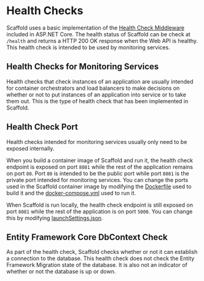 # Health Checks #

Scaffold uses a basic implementation of the [Health Check Middleware](https://docs.microsoft.com/aspnet/core/host-and-deploy/health-checks) included in ASP.NET Core. The health status of Scaffold can be check at `/health` and returns a HTTP 200 OK response when the Web API is healthy. This health check is intended to be used by monitoring services.

## Health Checks for Monitoring Services ##

Health checks that check instances of an application are usually intended for container orchestrators and load balancers to make decisions on whether or not to put instances of an application into service or to take them out. This is the type of health check that has been implemented in Scaffold.

## Health Check Port ##

Health checks intended for monitoring services usually only need to be exposed internally.

When you build a container image of Scaffold and run it, the health check endpoint is exposed on port `8081` while the rest of the application remains on port `80`. Port `80` is intended to be the public port while port `8081` is the private port intended for monitoring services. You can change the ports used in the Scaffold container image by modifying the [Dockerfile](../Sources/Scaffold.WebApi/Dockerfile) used to build it and the [docker-compose.yml](../docker-compose.yml) used to run it.

When Scaffold is run locally, the health check endpoint is still exposed on port `8081` while the rest of the application is on port `5000`. You can change this by modifying [launchSettings.json](../Sources/Scaffold.WebApi/Properties/launchSettings.json).

## Entity Framework Core DbContext Check ##

As part of the health check, Scaffold checks whether or not it can establish a connection to the database. This health check does not check the Entity Framework Migration state of the database. It is also not an indicator of whether or not the database is up or down.
